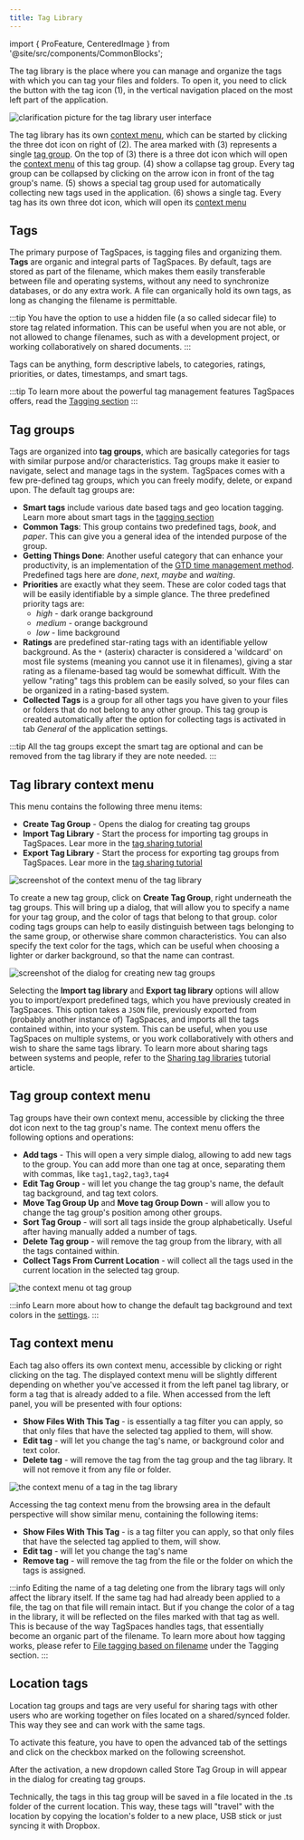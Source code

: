 ```yaml
---
title: Tag Library
---
```


import { ProFeature, CenteredImage } from '@site/src/components/CommonBlocks';

The tag library is the place where you can manage and organize the tags with which you can tag your files and folders. To open it, you need to click the button with the tag icon (1), in the vertical navigation placed on the most left part of the application.

![clarification picture for the tag library user interface](/media/tag-library-overview.png)

The tag library has its own [context menu](#tag-library-context-menu), which can be started by clicking the three dot icon on right of (2). The area marked with (3) represents a single [tag group](#tag-groups). On the top of (3) there is a three dot icon which will open the [context menu](#tag-group-context-menu) of this tag group. (4) show a collapse tag group. Every tag group can be collapsed by clicking on the arrow icon in front of the tag group's name. (5) shows a special tag group used for automatically collecting new tags used in the application. (6) shows a single tag. Every tag has its own three dot icon, which will open its [context menu](#tag-context-menu)

## Tags

The primary purpose of TagSpaces, is tagging files and organizing them. **Tags** are organic and integral parts of TagSpaces. By default, tags are stored as part of the filename, which makes them easily transferable between file and operating systems, without any need to synchronize databases, or do any extra work. A file can organically hold its own tags, as long as changing the filename is permittable.

:::tip
You have the option to use a hidden file (a so called sidecar file) to store tag related information. This can be useful when you are not able, or not allowed to change filenames, such as with a development project, or working collaboratively on shared documents.
:::

Tags can be anything, form descriptive labels, to categories, ratings, priorities, or dates, timestamps, and smart tags.

:::tip
To learn more about the powerful tag management features TagSpaces offers, read the [Tagging section](/tagging.md)
:::

## Tag groups

Tags are organized into **tag groups**, which are basically categories for tags with similar purpose and/or characteristics. Tag groups make it easier to navigate, select and manage tags in the system. TagSpaces comes with a few pre-defined tag groups, which you can freely modify, delete, or expand upon. The default tag groups are:

- **Smart tags** include various date based tags and geo location tagging. Learn more about smart tags in the [tagging section](/tagging.md#smart-tags)
- **Common Tags**: This group contains two predefined tags, _book_, and _paper_. This can give you a general idea of the intended purpose of the group.
- **Getting Things Done**: Another useful category that can enhance your productivity, is an implementation of the [GTD time management method](https://en.wikipedia.org/wiki/Getting_Things_Done). Predefined tags here are _done_, _next_, _maybe_ and _waiting_.
- **Priorities** are exactly what they seem. These are color coded tags that will be easily identifiable by a simple glance. The three predefined priority tags are:
  - _high_ - dark orange background
  - _medium_ - orange background
  - _low_ - lime background
- **Ratings** are predefined star-rating tags with an identifiable yellow background. As the `*` (asterix) character is considered a 'wildcard' on most file systems (meaning you cannot use it in filenames), giving a star rating as a filename-based tag would be somewhat difficult. With the yellow "rating" tags this problem can be easily solved, so your files can be organized in a rating-based system.
- **Collected Tags** is a group for all other tags you have given to your files or folders that do not belong to any other group. This tag group is created automatically after the option for collecting tags is activated in tab _General_ of the application settings.

:::tip
All the tag groups except the smart tag are optional and can be removed from the tag library if they are note needed.
:::

## Tag library context menu

This menu contains the following three menu items:

- **Create Tag Group** - Opens the dialog for creating tag groups
- **Import Tag Library** - Start the process for importing tag groups in TagSpaces. Lear more in the [tag sharing tutorial](/tutorials/sharing-tags.md#distributing-the-library)
- **Export Tag Library** - Start the process for exporting tag groups from TagSpaces. Lear more in the [tag sharing tutorial](/tutorials/sharing-tags.md#exporting-the-existing-tag-groups)

![screenshot of the context menu of the tag library](/media/taglibrary-context-menu.png)

To create a new tag group, click on **Create Tag Group**, right underneath the tag groups. This will bring up a dialog, that will allow you to specify a name for your tag group, and the color of tags that belong to that group. color coding tags groups can help to easily distinguish between tags belonging to the same group, or otherwise share common characteristics. You can also specify the text color for the tags, which can be useful when choosing a lighter or darker background, so that the name can contrast.

![screenshot of the dialog for creating new tag groups](/media/new-tag-group-dialog.png)

Selecting the **Import tag library** and **Export tag library** options will allow you to import/export predefined tags, which you have previously created in TagSpaces. This option takes a `JSON` file, previously exported from (probably another instance of) TagSpaces, and imports all the tags contained within, into your system. This can be useful, when you use TagSpaces on multiple systems, or you work collaboratively with others and wish to share the same tags library. To learn more about sharing tags between systems and people, refer to the [Sharing tag libraries](/tutorials/sharing-tags) tutorial article.

## Tag group context menu

Tag groups have their own context menu, accessible by clicking the three dot icon next to the tag group's name. The context menu offers the following options and operations:

- **Add tags** - This will open a very simple dialog, allowing to add new tags to the group. You can add more than one tag at once, separating them with commas, like `tag1,tag2,tag3,tag4`
- **Edit Tag Group** - will let you change the tag group's name, the default tag background, and tag text colors.
- **Move Tag Group Up** and **Move tag Group Down** - will allow you to change the tag group's position among other groups.
- **Sort Tag Group** - will sort all tags inside the group alphabetically. Useful after having manually added a number of tags.
- **Delete Tag group** - will remove the tag group from the library, with all the tags contained within.
- **Collect Tags From Current Location** <ProFeature /> - will collect all the tags used in the current location in the selected tag group.

![the context menu ot tag group](/media/tag-group-context-menu.png)

:::info
Learn more about how to change the default tag background and text colors in the [settings](/ui/settings/#general).
:::

## Tag context menu

Each tag also offers its own context menu, accessible by clicking or right clicking on the tag. The displayed context menu will be slightly different depending on whether you've accessed it from the left panel tag library, or form a tag that is already added to a file. When accessed from the left panel, you will be presented with four options:

- **Show Files With This Tag** - is essentially a tag filter you can apply, so that only files that have the selected tag applied to them, will show.
- **Edit tag** - will let you change the tag's name, or background color and text color.
- **Delete tag** - will remove the tag from the tag group and the tag library. It will not remove it from any file or folder.

![the context menu of a tag in the tag library](/media/tag-operations-dialog.png)

Accessing the tag context menu from the browsing area in the default perspective will show similar menu, containing the following items:

- **Show Files With This Tag** - is a tag filter you can apply, so that only files that have the selected tag applied to them, will show.
- **Edit tag** - will let you change the tag's name
- **Remove tag** - will remove the tag from the file or the folder on which the tags is assigned.

<!-- > You can add key-bindings to any tag. Key bindings are essentially a key combination that allows you to quickly mark a file with the tag in question. just select the file, press the key combination, and the file will be marked.

Key-bindings can be either key combinations, like e.g. `ctrl+a`, which mean you should press these keys simultaneously; or repeated keystrokes, like `e t`, which means you should press these keys in quick succession. Tags that have key bindings will be marked with a little keyboard icon (⌨) in th tag library.

When accessing a tag's context menu from the **file browsing area** (the main area of the User Interface), any modifications will only apply to the tag on the selected file, and **not** to the tag as contained in the tag library. This context menu will still allow you to filter, edit, or remove the tag, and also offer to change its position among the other tags applied to the selected file, moving it left or right.

![](/media/tag-operations-dialog-2.png) -->

:::info
Editing the name of a tag deleting one from the library tags will only affect the library itself. If the same tag had had already been applied to a file, the tag on that file will remain intact. But if you change the color of a tag in the library, it will be reflected on the files marked with that tag as well. This is because of the way TagSpaces handles tags, that essentially become an organic part of the filename. To learn more about how tagging works, please refer to [File tagging based on filename](/tagging.md#file-tagging-based-on-filenames) under the Tagging section.
:::

## Location tags

<ProFeature />

Location tag groups and tags are very useful for sharing tags with other users who are working together on files located on a shared/synced folder. This way they see and can work with the same tags.

To activate this feature, you have to open the advanced tab of the settings and click on the checkbox marked on the following screenshot.

<CenteredImage
    caption="Activating location tags in the settings"
    src="/media/activation-location-tags.png"
    showCaption
  />

After the activation, a new dropdown called Store Tag Group in will appear in the dialog for creating tag groups.

<CenteredImage
    caption="Creating location based tag group"
    src="/media/creating-location-taggroup.png"
    maxWidth="600px"
    showCaption
  />

Technically, the tags in this tag group will be saved in a file located in the .ts folder of the current location. This way, these tags will "travel" with the location by copying the location's folder to a new place, USB stick or just syncing it with Dropbox.
